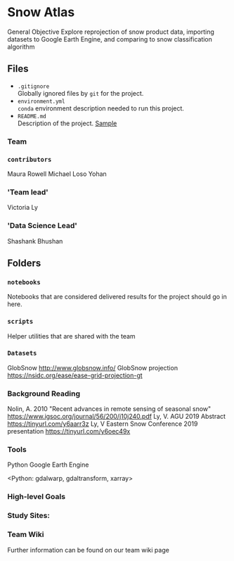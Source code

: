 # Snow Atlas 

General Objective
Explore reprojection of snow product data, importing datasets to Google Earth Engine, and comparing to snow classification algorithm 

## Files

* `.gitignore`
<br> Globally ignored files by `git` for the project.
* `environment.yml`
<br> `conda` environment description needed to run this project.
* `README.md`
<br> Description of the project. [Sample](https://geohackweek.github.io/wiki/github_project_management.html#project-guidelines)

### Team

### `contributors`
Maura Rowell
Michael Loso
Yohan

### 'Team lead'
Victoria Ly

### 'Data Science Lead'
Shashank Bhushan

## Folders

### `notebooks`
Notebooks that are considered delivered results for the project should go in
here.

### `scripts`
Helper utilities that are shared with the team

### `Datasets`
GlobSnow http://www.globsnow.info/
GlobSnow projection https://nsidc.org/ease/ease-grid-projection-gt

### Background Reading
Nolin, A. 2010 "Recent advances in remote sensing of seasonal snow" https://www.igsoc.org/journal/56/200/j10j240.pdf
Ly, V. AGU 2019 Abstract https://tinyurl.com/y6aarr3z
Ly, V Eastern Snow Conference 2019 presentation https://tinyurl.com/y6oec49x

### Tools
Python
Google Earth Engine

<Python: gdalwarp, gdaltransform, xarray>

### High-level Goals
### Study Sites:
### Team Wiki
Further information can be found on our team wiki page

